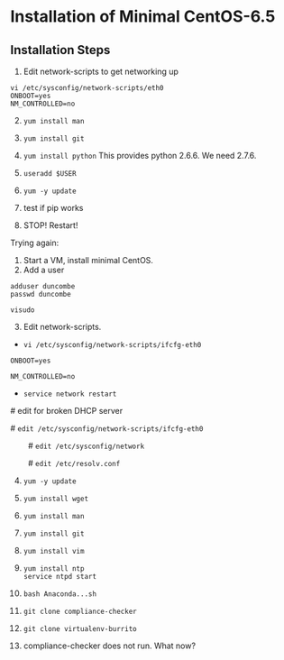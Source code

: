 Installation of Minimal CentOS-6.5
==================================

Installation Steps
------------------

1.  Edit network-scripts to get networking up
  
  `vi /etc/sysconfig/network-scripts/eth0`  
     `ONBOOT=yes`  
     `NM_CONTROLLED=no`  

2.  `yum install man`
3.  `yum install git`
4.  `yum install python` 
   This provides python 2.6.6. We need 2.7.6.  

5.  `useradd $USER`
6.  `yum -y update`
7.  test if pip works
8.  STOP! Restart!


Trying again:

1.  Start a VM, install minimal CentOS.
2.  Add a user

   `adduser duncombe`  
   `passwd duncombe`  

   `visudo`  

3.  Edit network-scripts.

   - `vi /etc/sysconfig/network-scripts/ifcfg-eth0`  

   `ONBOOT=yes`  

   `NM_CONTROLLED=no`  

   - `service network restart`

   \# edit for broken DHCP server

   \# `edit /etc/sysconfig/network-scripts/ifcfg-eth0`

        \# `edit /etc/sysconfig/network`  

        \# `edit /etc/resolv.conf`  

4.  `yum -y update`
5.  `yum install wget`
6.  `yum install man`
7.  `yum install git`
8.  `yum install vim`
9.  `yum install ntp`  
   `service ntpd start`
10. `bash Anaconda...sh`

11. `git clone compliance-checker`
12. `git clone virtualenv-burrito`
13.  compliance-checker does not run. What now?


